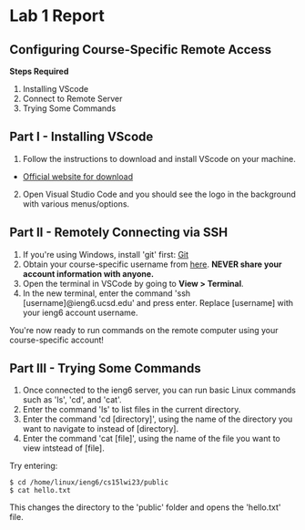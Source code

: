 # Lab 1 Report
## Configuring Course-Specific Remote Access

**Steps Required**
1. Installing VScode
2. Connect to Remote Server
3. Trying Some Commands

## Part I - Installing VScode
1. Follow the instructions to download and install VScode on your machine.
* [Official website for download](https://code.visualstudio.com/download)

2. Open Visual Studio Code and you should see the logo in the background with various menus/options.

## Part II - Remotely Connecting via SSH
1. If you're using Windows, install 'git' first: [Git](https://gitforwindows.org)
2. Obtain your course-specific username from [here](https://sdacs.ucsd.edu/~icc/index.php). **NEVER share your account information with anyone.**
3. Open the terminal in VSCode by going to **View > Terminal**.
4. In the new terminal, enter the command 'ssh [username]@ieng6.ucsd.edu' and press enter. Replace [username] with your ieng6 account username.

You're now ready to run commands on the remote computer using your course-specific account!

## Part III - Trying Some Commands
1. Once connected to the ieng6 server, you can run basic Linux commands such as 'ls', 'cd', and 'cat'.
2. Enter the command 'ls' to list files in the current directory.
3. Enter the command 'cd [directory]', using the name of the directory you want to navigate to instead of [directory].
4. Enter the command 'cat [file]', using the name of the file you want to view intstead of [file].

Try entering:
~~~
$ cd /home/linux/ieng6/cs15lwi23/public
$ cat hello.txt
~~~

This changes the directory to the 'public' folder and opens the 'hello.txt' file.
